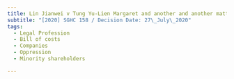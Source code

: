 ```yaml
---
title: Lin Jianwei v Tung Yu-Lien Margaret and another and another matter
subtitle: "[2020] SGHC 158 / Decision Date: 27\_July\_2020"
tags:
  - Legal Profession
  - Bill of costs
  - Companies
  - Oppression
  - Minority shareholders

---
```

